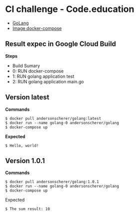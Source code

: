 # CI challenge - Code.education 

- [GoLang](https://hub.docker.com/repository/docker/andersonscherer/golang)
- [Image docker-compose](https://github.com/anderson-scherer/docker-compose)

## Result expec in Google Cloud Build

**Steps**
- Build Sumary
- 0: RUN docker-compose
- 1: RUN golang application test
- 2: RUN golang application main.go

## Version latest

**Commands**
```
$ docker pull andersonscherer/golang:latest
$ docker run --name golang-0 andersonscherer/golang
$ docker-compose up
```

**Expected**

```
$ Hello, world!

```

## Version 1.0.1

**Commands**
```
$ docker pull andersonscherer/golang:1.0.1
$ docker run --name golang-0 andersonscherer/golang
$ docker-compose up
```

Expected

```
$ The sum result: 10



